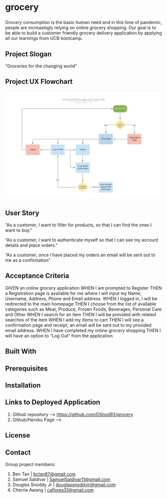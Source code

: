 # grocery

### 

Grocery consumption is the basic human need and in this time of pandemic, people are increasingly relying on online grocery shopping. Our goal is to be able to build a customer friendly grocery delivery application by applying all our learnings from UCB bootcamp. 

## Project Slogan

“Groceries for the changing world”

## Project UX Flowchart

![Alt text](/public/images/grocery.jpg?raw=true "Grocery Business Model")

## User Story

“As a customer, I want to filter for products, so that I can find the ones I want to buy.”

“As a customer, I want to authenticate myself so that I can see my account details and place orders.”

“As a customer, once I have placed my orders an email will be sent out to me as a confirmation” 

## Acceptance Criteria
GIVEN an online grocery application
WHEN I am prompted to Register
THEN a Registration page is available for me where I will input my Name, Username, Address, Phone and Email address.
WHEN I logged in, I will be redirected to the main homepage
THEN I choose from the list of available categories such as Meat, Produce, Frozen Foods, Beverages, Personal Care and Other 
WHEN I search for an item
THEN I will be provided with related searches of the item
WHEN I add my items to cart
THEN I will see a confirmation page and receipt, an email will be sent out to my provided email address. 
WHEN I have completed my online grocery shopping
THEN I will have an option to “Log Out” from the application

## Built With 

## Prerequisites

## Installation

## Links to Deployed Application

1. Github repository —> https://github.com/DSnod93/grocery
2. Github/Heroku Page —> 

## License

## Contact
Group project members:
1. Ben Tan | bctan87@gmail.com
2. Samuel Saldivar | SamuelSaldivar11@gmail.com
3. Douglas Snoddy Jr | douglassnoddyjr@gmail.com
4. Cherrie Awang | caflores31@gmail.com
